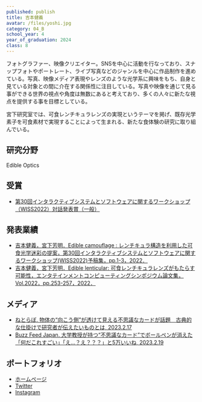 ```yaml
---
published: publish
title: 吉本健義
avatar: /files/yoshi.jpg
category: 04_B
school_year: 4
year_of_graduation: 2024
class: 8
---
```

フォトグラファー、映像クリエイター。SNSを中心に活動を行なっており、スナップフォトやポートレート、ライブ写真などのジャンルを中心に作品制作を進めている。写真、映像メディア表現やレンズのような光学系に興味をもち、自身と見ている対象との間に介在する関係性に注目している。写真や映像を通じて見る事ができる世界の視点や角度は無数にあると考えており、多くの人々に新たな視点を提供する事を目標としている。

宮下研究室では、可食レンチキュラレンズの実現というテーマを掲げ、既存光学素子を可食素材で実現することによって生まれる、新たな食体験の研究に取り組んでいる。

## **研究分野**

Edible Optics

## 受賞

* [第30回インタラクティブシステムとソフトウェアに関するワークショップ（WISS2022）対話発表賞（一般）](https://www.wiss.org/WISS2022/award.html)

## **発表業績**

* [吉本健義，宮下芳明．Edible camouflage : レンチキュラ構造を利用した可食光学迷彩の提案，第30回インタラクティブシステムとソフトウェアに関するワークショップ(WISS2022)予稿集，pp.1-3，2022．](https://research.miyashita.com/papers/D266)
* [吉本健義，宮下芳明．Edible lenticular: 可食レンチキュラレンズがもたらす可能性，エンタテインメントコンピューティングシンポジウム論文集，Vol.2022，pp.253-257，2022．](https://research.miyashita.com/papers/D258)

## メディア

* [ねとらぼ. 物体の“向こう側”が透けて見える不思議なカードが話題　古典的な仕掛けで研究者が伝えたいものとは, 2023.2.17](https://nlab.itmedia.co.jp/nl/articles/2302/17/news072.html)
* [Buzz Feed Japan. 大学教授が持つ“不思議なカード”でボールペンが消えた「何だこれすごい」「え…？え？？？」と5万いいね, 2023.2.19](https://www.buzzfeed.com/jp/kakoyoshihara/lenti-card)

## ポートフォリオ

* [ホームページ](https://tkgalpha.com/)
* [Twitter](https://twitter.com/tkgalpha)
* [I﻿nstagram](https://www.instagram.com/tkgalpha/)